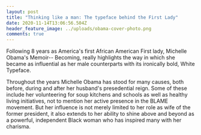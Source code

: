 ```yaml
---
layout: post
title: "Thinking like a man: The typeface behind the First Lady"
date: 2020-11-14T13:06:56.504Z
header_feature_image: ../uploads/obama-cover-photo.png
comments: true
---
```

Following 8 years as America's first African American First lady, Michelle Obama's Memoir-- Becoming, really highlights the way in which she became as influential as her male counterparts with its ironically bold, White Typeface. 

Throughout the years Michelle Obama has stood for many causes, both before, during and after her husband's presedential reign. Some of these include her volunteering for soup kitchens and schools as well as healthy living initiatives, not to mention her active presence in the BLAME movement. But her influence is not merely limited to her role as wife of the former president, it also extends to her ability to shine above and beyond as a powerful, independent Black woman who has inspired many with her charisma.